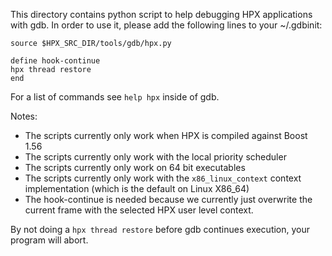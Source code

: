 <!-- Copyright (c) 2014 Thomas Heller                                             -->
<!--                                                                              -->
<!-- SPDX-License-Identifier: BSL-1.0                                             -->
<!-- Distributed under the Boost Software License, Version 1.0. (See accompanying -->
<!-- file LICENSE_1_0.txt or copy at http://www.boost.org/LICENSE_1_0.txt)        -->

This directory contains python script to help debugging HPX applications with
gdb. In order to use it, please add the following lines to your ~/.gdbinit:

    source $HPX_SRC_DIR/tools/gdb/hpx.py

    define hook-continue
    hpx thread restore
    end

For a list of commands see `help hpx` inside of gdb.

Notes:

 - The scripts currently only work when HPX is compiled against Boost 1.56
 - The scripts currently only work with the local priority scheduler
 - The scripts currently only work on 64 bit executables
 - The scripts currently only work with the `x86_linux_context` context
   implementation (which is the default on Linux X86_64)
 - The hook-continue is needed because we currently just overwrite the current
   frame with the selected HPX user level context.

By not doing a `hpx thread restore` before gdb continues execution, your
program will abort.

